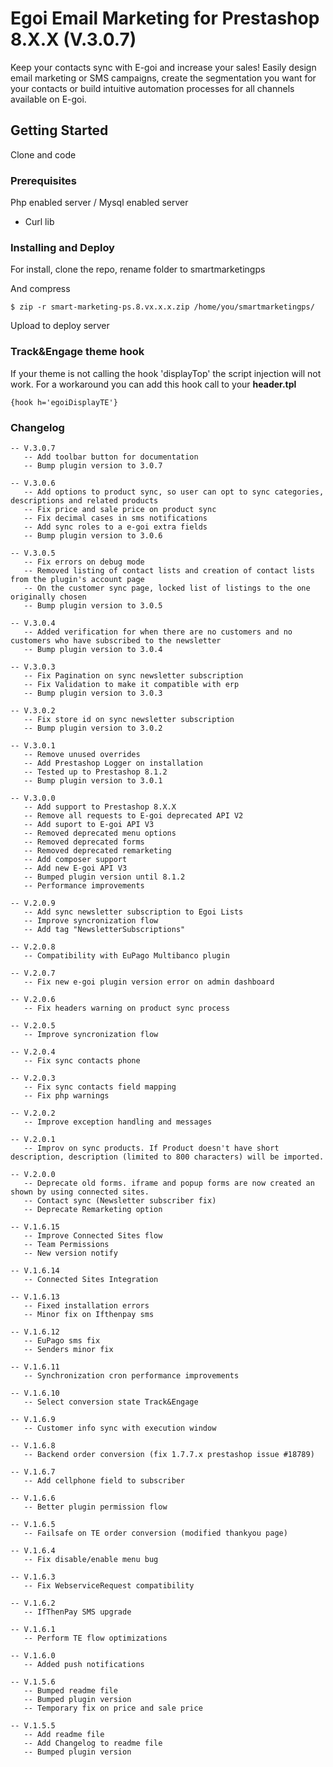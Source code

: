 # Egoi Email Marketing for Prestashop 8.X.X (V.3.0.7)

Keep your contacts sync with E-goi and increase your sales! Easily design email marketing or SMS campaigns, create the segmentation you want for your contacts or build intuitive automation processes for all channels available on E-goi.

## Getting Started

Clone and code

### Prerequisites

Php enabled server / Mysql enabled server

- Curl lib

### Installing and Deploy

For install, clone the repo, rename folder to smartmarketingps

And compress

```
$ zip -r smart-marketing-ps.8.vx.x.x.zip /home/you/smartmarketingps/
```

Upload to deploy server

### Track&Engage theme hook
If your theme is not calling the hook 'displayTop' the script injection will not work.
For a workaround you can add this hook call to your **header.tpl**
```
{hook h='egoiDisplayTE'}
```

### Changelog
```
-- V.3.0.7
   -- Add toolbar button for documentation
   -- Bump plugin version to 3.0.7
   
-- V.3.0.6
   -- Add options to product sync, so user can opt to sync categories, descriptions and related products
   -- Fix price and sale price on product sync
   -- Fix decimal cases in sms notifications
   -- Add sync roles to a e-goi extra fields
   -- Bump plugin version to 3.0.6
   
-- V.3.0.5
   -- Fix errors on debug mode
   -- Removed listing of contact lists and creation of contact lists from the plugin's account page
   -- On the customer sync page, locked list of listings to the one originally chosen
   -- Bump plugin version to 3.0.5

-- V.3.0.4
   -- Added verification for when there are no customers and no customers who have subscribed to the newsletter
   -- Bump plugin version to 3.0.4
   
-- V.3.0.3
   -- Fix Pagination on sync newsletter subscription
   -- Fix Validation to make it compatible with erp
   -- Bump plugin version to 3.0.3
   
-- V.3.0.2
   -- Fix store id on sync newsletter subscription
   -- Bump plugin version to 3.0.2
   
-- V.3.0.1
   -- Remove unused overrides
   -- Add Prestashop Logger on installation
   -- Tested up to Prestashop 8.1.2
   -- Bump plugin version to 3.0.1
   
-- V.3.0.0
   -- Add support to Prestashop 8.X.X
   -- Remove all requests to E-goi deprecated API V2 
   -- Add suport to E-goi API V3
   -- Removed deprecated menu options
   -- Removed deprecated forms
   -- Removed deprecated remarketing
   -- Add composer support
   -- Add new E-goi API V3
   -- Bumped plugin version until 8.1.2
   -- Performance improvements

-- V.2.0.9
   -- Add sync newsletter subscription to Egoi Lists
   -- Improve syncronization flow
   -- Add tag "NewsletterSubscriptions"
   
-- V.2.0.8
   -- Compatibility with EuPago Multibanco plugin

-- V.2.0.7
   -- Fix new e-goi plugin version error on admin dashboard

-- V.2.0.6
   -- Fix headers warning on product sync process

-- V.2.0.5
   -- Improve syncronization flow

-- V.2.0.4
   -- Fix sync contacts phone

-- V.2.0.3
   -- Fix sync contacts field mapping
   -- Fix php warnings

-- V.2.0.2
   -- Improve exception handling and messages

-- V.2.0.1
   -- Improv on sync products. If Product doesn't have short description, description (limited to 800 characters) will be imported.

-- V.2.0.0
   -- Deprecate old forms. iframe and popup forms are now created an shown by using connected sites.
   -- Contact sync (Newsletter subscriber fix)
   -- Deprecate Remarketing option

-- V.1.6.15
   -- Improve Connected Sites flow
   -- Team Permissions
   -- New version notify

-- V.1.6.14
   -- Connected Sites Integration

-- V.1.6.13
   -- Fixed installation errors
   -- Minor fix on Ifthenpay sms

-- V.1.6.12
   -- EuPago sms fix
   -- Senders minor fix

-- V.1.6.11
   -- Synchronization cron performance improvements

-- V.1.6.10
   -- Select conversion state Track&Engage

-- V.1.6.9
   -- Customer info sync with execution window

-- V.1.6.8
   -- Backend order conversion (fix 1.7.7.x prestashop issue #18789)

-- V.1.6.7
   -- Add cellphone field to subscriber

-- V.1.6.6
   -- Better plugin permission flow 

-- V.1.6.5
   -- Failsafe on TE order conversion (modified thankyou page)

-- V.1.6.4
   -- Fix disable/enable menu bug

-- V.1.6.3
   -- Fix WebserviceRequest compatibility

-- V.1.6.2
   -- IfThenPay SMS upgrade

-- V.1.6.1
   -- Perform TE flow optimizations

-- V.1.6.0
   -- Added push notifications

-- V.1.5.6
   -- Bumped readme file
   -- Bumped plugin version
   -- Temporary fix on price and sale price

-- V.1.5.5
   -- Add readme file
   -- Add Changelog to readme file
   -- Bumped plugin version

```
